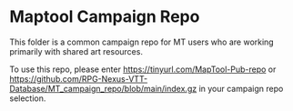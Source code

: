 # Maptool Campaign Repo

This folder is a common campaign repo for MT users who are working primarily with shared art resources.

To use this repo, please enter https://tinyurl.com/MapTool-Pub-repo or https://github.com/RPG-Nexus-VTT-Database/MT_campaign_repo/blob/main/index.gz in your campaign repo selection.
